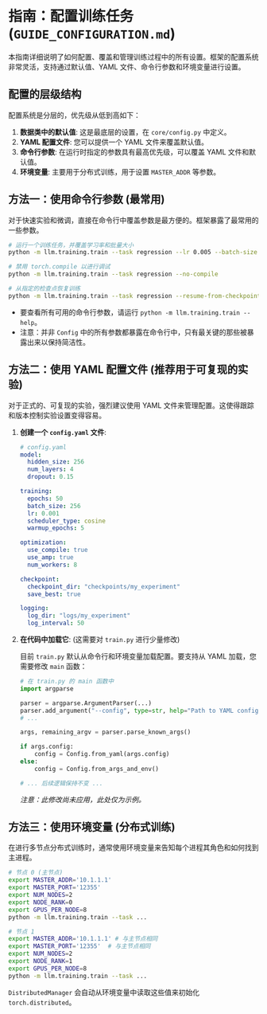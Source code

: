 # 指南：配置训练任务 (`GUIDE_CONFIGURATION.md`)

本指南详细说明了如何配置、覆盖和管理训练过程中的所有设置。框架的配置系统非常灵活，支持通过默认值、YAML 文件、命令行参数和环境变量进行设置。

## 配置的层级结构

配置系统是分层的，优先级从低到高如下：

1.  **数据类中的默认值**: 这是最底层的设置，在 `core/config.py` 中定义。
2.  **YAML 配置文件**: 您可以提供一个 YAML 文件来覆盖默认值。
3.  **命令行参数**: 在运行时指定的参数具有最高优先级，可以覆盖 YAML 文件和默认值。
4.  **环境变量**: 主要用于分布式训练，用于设置 `MASTER_ADDR` 等参数。

## 方法一：使用命令行参数 (最常用)

对于快速实验和微调，直接在命令行中覆盖参数是最方便的。框架暴露了最常用的一些参数。

```bash
# 运行一个训练任务，并覆盖学习率和批量大小
python -m llm.training.train --task regression --lr 0.005 --batch-size 256

# 禁用 torch.compile 以进行调试
python -m llm.training.train --task regression --no-compile

# 从指定的检查点恢复训练
python -m llm.training.train --task regression --resume-from-checkpoint checkpoints/latest.pt
```

-   要查看所有可用的命令行参数，请运行 `python -m llm.training.train --help`。
-   注意：并非 `Config` 中的所有参数都暴露在命令行中，只有最关键的那些被暴露出来以保持简洁性。

## 方法二：使用 YAML 配置文件 (推荐用于可复现的实验)

对于正式的、可复现的实验，强烈建议使用 YAML 文件来管理配置。这使得跟踪和版本控制实验设置变得容易。

1.  **创建一个 `config.yaml` 文件**:

    ```yaml
    # config.yaml
    model:
      hidden_size: 256
      num_layers: 4
      dropout: 0.15

    training:
      epochs: 50
      batch_size: 256
      lr: 0.001
      scheduler_type: cosine
      warmup_epochs: 5

    optimization:
      use_compile: true
      use_amp: true
      num_workers: 8

    checkpoint:
      checkpoint_dir: "checkpoints/my_experiment"
      save_best: true

    logging:
      log_dir: "logs/my_experiment"
      log_interval: 50
    ```

2.  **在代码中加载它**: (这需要对 `train.py` 进行少量修改)

    目前 `train.py` 默认从命令行和环境变量加载配置。要支持从 YAML 加载，您需要修改 `main` 函数：

    ```python
    # 在 train.py 的 main 函数中
    import argparse

    parser = argparse.ArgumentParser(...)
    parser.add_argument("--config", type=str, help="Path to YAML config file.")
    # ...

    args, remaining_argv = parser.parse_known_args()

    if args.config:
        config = Config.from_yaml(args.config)
    else:
        config = Config.from_args_and_env()

    # ... 后续逻辑保持不变 ...
    ```
    *注意：此修改尚未应用，此处仅为示例。*

## 方法三：使用环境变量 (分布式训练)

在进行多节点分布式训练时，通常使用环境变量来告知每个进程其角色和如何找到主进程。

```bash
# 节点 0 (主节点)
export MASTER_ADDR='10.1.1.1'
export MASTER_PORT='12355'
export NUM_NODES=2
export NODE_RANK=0
export GPUS_PER_NODE=8
python -m llm.training.train --task ...

# 节点 1
export MASTER_ADDR='10.1.1.1' # 与主节点相同
export MASTER_PORT='12355'  # 与主节点相同
export NUM_NODES=2
export NODE_RANK=1
export GPUS_PER_NODE=8
python -m llm.training.train --task ...
```

`DistributedManager` 会自动从环境变量中读取这些值来初始化 `torch.distributed`。
